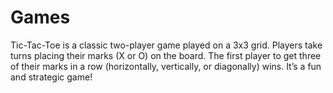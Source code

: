 # Games
Tic-Tac-Toe is a classic two-player game played on a 3x3 grid. Players take turns placing their marks (X or O) on the board. The first player to get three of their marks in a row (horizontally, vertically, or diagonally) wins. It’s a fun and strategic game!
